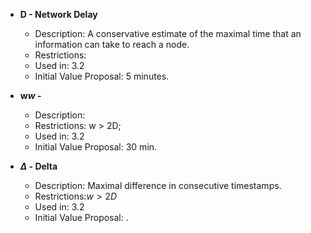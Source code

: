 


- **D - Network Delay**
	- Description: A conservative estimate of the maximal time that an information can take to reach a node.
	- Restrictions:
	- Used in: 3.2
	- Initial Value Proposal: 5 minutes.

- **w$w$ -**
	- Description:
	- Restrictions: w > 2D;
	- Used in: 3.2
	- Initial Value Proposal: 30 min. 
	
- **$\Delta$ - Delta**
	- Description: Maximal difference in consecutive timestamps.
	- Restrictions:$w>2D$
	- Used in: 3.2
	- Initial Value Proposal: .
<!--stackedit_data:
eyJoaXN0b3J5IjpbMTgxMTY0NDcxOCw2ODY1NjgyMTRdfQ==
-->